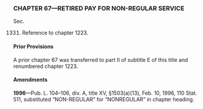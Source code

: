 ### **CHAPTER 67—RETIRED PAY FOR NON-REGULAR SERVICE** ###

Sec.

1331. Reference to chapter 1223.

#### Prior Provisions ####

A prior chapter 67 was transferred to part II of subtitle E of this title and renumbered chapter 1223.

#### Amendments ####

**1996**—Pub. L. 104–106, div. A, title XV, §1503(a)(13), Feb. 10, 1996, 110 Stat. 511, substituted “NON-REGULAR” for “NONREGULAR” in chapter heading.
